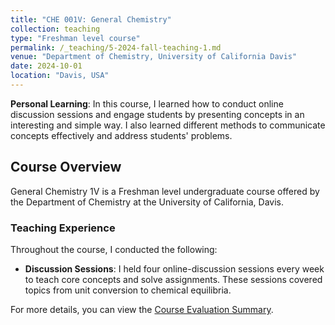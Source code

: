 ```yaml
---
title: "CHE 001V: General Chemistry"
collection: teaching
type: "Freshman level course"
permalink: /_teaching/5-2024-fall-teaching-1.md
venue: "Department of Chemistry, University of California Davis"
date: 2024-10-01
location: "Davis, USA"
---
```


**Personal Learning**: In this course, I learned how to conduct online discussion sessions and engage students by presenting concepts in an interesting and simple way. I also learned different methods to communicate concepts effectively and address students' problems.

## Course Overview

General Chemistry 1V is a Freshman level undergraduate course offered by the Department of Chemistry at the University of California, Davis.

### Teaching Experience

Throughout the course, I conducted the following:

- **Discussion Sessions**: I held four online-discussion sessions every week to teach core concepts and solve assignments. These sessions covered topics from unit conversion to chemical equilibria.

For more details, you can view the [Course Evaluation Summary](/files/che001v_fall_2024.pdf).

